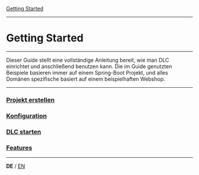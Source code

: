[Getting Started](index_de.md)

---

# Getting Started

---

Dieser Guide stellt eine vollständige Anleitung bereit, wie man DLC einrichtet und 
anschließend benutzen kann. Die im Guide genutzten Beispiele basieren immer
auf einem Spring-Boot Projekt, und alles Domänen spezifische basiert auf einem beispielhaften Webshop.

---

### [Projekt erstellen](guides/create_project_de.md)
### [Konfiguration](guides/configuration_de.md)
### [DLC starten](guides/run_application_de.md)
### [Features](guides/features_de.md)

---

**DE** / [EN](../english/index_en.md)